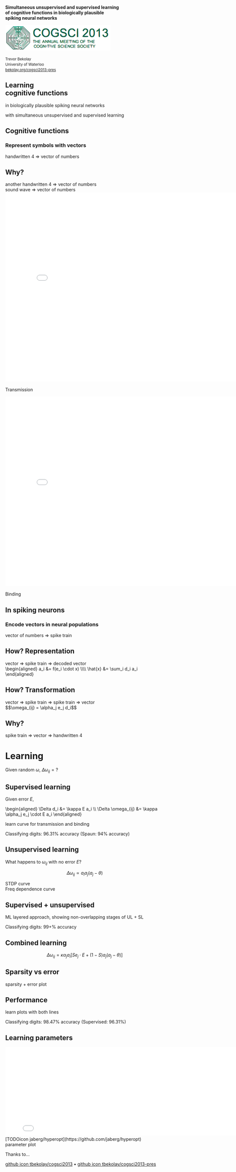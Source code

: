 <strong>Simultaneous unsupervised and supervised learning <br> of cognitive functions in biologically plausible <br> spiking neural networks</strong>

![CogSci 2013](img/cogscilogo.png)

<small>Trevor Bekolay <br>
University of Waterloo <br>
[bekolay.org/cogsci2013-pres](http://bekolay.org/cogsci2013-pres)</small>



## Learning <br> cognitive functions

<p class="fragment">in biologically plausible spiking neural networks</p>
<p class="fragment">with simultaneous unsupervised and supervised learning</p>



## Cognitive functions



### Represent symbols with vectors

<div id="spa-1"></div>
handwritten 4 => vector of numbers



## Why?

<div id="spa-2"></div>
another handwritten 4 => vector of numbers

<div id="spa-3" class="fragment"></div>
sound wave => vector of numbers



<iframe width="800" height="600" src="//www.youtube.com/embed/mP7DX6x9PX8?rel=0" frameborder="0" allowfullscreen></iframe>

Transmission



<iframe width="800" height="600" src="//www.youtube.com/embed/FEEEoodC6Xc?rel=0" frameborder="0" allowfullscreen></iframe>

Binding



## In spiking neurons



### Encode vectors in neural populations

<div id="nef-1"></div>
vector of numbers => spike train



## How? Representation

<div id="nef-2"></div>
vector => spike train => decoded vector

<div class="fragment">
\begin{aligned}
  a_i &= f(e_i \cdot x) \\\\
  \hat{x} &= \sum_i d_i a_i
\end{aligned}
</div>



## How? Transformation

<div id="nef-3"></div>
vector => spike train => spike train => vector

<div class="fragment">
$$\omega_{ij} = \alpha_j e_j d_i$$
</div>



## Why?

<div id="nef-4"></div>
spike train => vector => handwritten 4



# Learning

Given random $\omega$,
$\Delta \omega_{ij} = ?$



## Supervised learning

Given error $E$,

\begin{aligned}
  \Delta d\_i &= \kappa E a\_i \\\\
  \Delta \omega\_{ij} &= \kappa \alpha\_j e\_j \cdot E a\_i
\end{aligned}


<div id="learncurve-pes"></div>
learn curve for transmission and binding

Classifying digits: 96.31% accuracy (Spaun: 94% accuracy)



## Unsupervised learning

What happens to $\omega_{ij}$ with no error $E$?

$$\Delta \omega_{ij} \propto a_i a_j (a_j - \theta)$$



<div id="stdp"></div>
STDP curve

<div id="freq"></div>
Freq dependence curve



## Supervised + unsupervised

<div id="ml"></div>
ML layered approach, showing non-overlapping stages of UL + SL

Classifying digits: 99+% accuracy



## Combined learning

$$\Delta \omega_{ij} = \kappa \alpha_j a_i [S e_j \cdot E + (1 - S) a_j (a_j - \theta)]$$



## Sparsity vs error

<div id="sparsity"></div>
sparsity + error plot




## Performance

<div id="learncurve"></div>
learn plots with both lines

Classifying digits: 98.47% accuracy (Supervised: 96.31%)



## Learning parameters

<iframe width="800" height="280" src="//jaberg.github.io/hyperopt/" frameborder="0"></iframe>
[TODOicon jaberg/hyperopt](https://github.com/jaberg/hyperopt)



<div id="params"></div>
parameter plot



Thanks to...

[github icon tbekolay/cogsci2013](https://github.com/tbekolay/cogsci2013)
• [github icon tbekolay/cogsci2013-pres](https://github.com/tbekolay/cogsci2013-pres)
